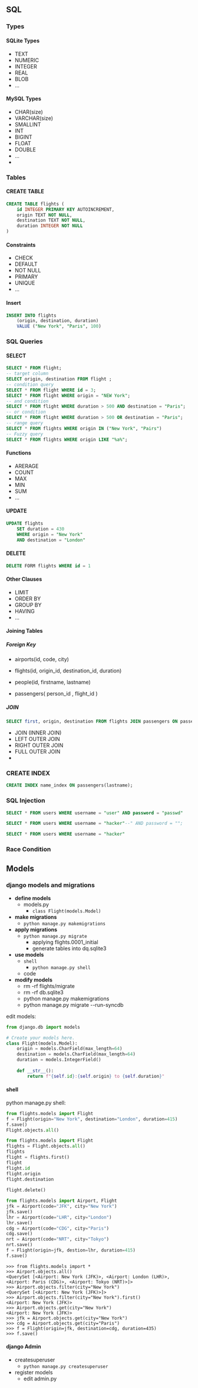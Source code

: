 ## SQL

### Types

#### SQLite Types

- TEXT
- NUMERIC
- INTEGER
- REAL
- BLOB
- ...



#### MySQL Types

- CHAR(size)
- VARCHAR(size)
- SMALLINT
- INT
- BIGINT
- FLOAT
- DOUBLE
- ...
- 

### Tables

#### CREATE TABLE

```sql
CREATE TABLE flights (
	id INTEGER PRIMARY KEY AUTOINCREMENT,
    origin TEXT NOT NULL,
    destination TEXT NOT NULL,
    duration INTEGER NOT NULL
)
```

#### Constraints

- CHECK
- DEFAULT
- NOT NULL
- PRIMARY
- UNIQUE
- ...

#### Insert

```sql
INSERT INTO flights
	(origin, destination, duration)
	VALUE ("New York", "Paris", 100)
```



### SQL Queries

#### SELECT

```sql
SELECT * FROM flight;
-- target column
SELECT origin, destination FROM flight ;
-- condition query
SELECT * FROM flight WHERE id = 3;
SELECT * FROM flight WHERE origin = "NEW York";
-- and condition
SELECT * FROM flight WHERE duration > 500 AND destination = "Paris";
-- or condition
SELECT * FROM flight WHERE duration > 500 OR destination = "Paris";
-- range query
SELECT * FROM flights WHERE origin IN ("New York", "Pairs")
-- Fuzzy query
SELECT * FROM flights WHERE origin LIKE "%a%";
```

#### Functions

- ARERAGE 
- COUNT
- MAX
- MIN
- SUM
- ...

#### UPDATE

```sql
UPDATE flights
	SET duration = 430
	WHERE origin = "New York"
	AND destination = "London"
```

#### DELETE

```sql
DELETE FORM flights WHERE id = 1
```

#### Other Clauses

- LIMIT
- ORDER BY
- GROUP BY
- HAVING
- ...

#### Joining Tables

##### Foreign Key

- airports(id, code, city)

- flights(id, origin_id, destination_id, duration)

- people(id, firstname, lastname)
- passengers( person_id , flight_id )

##### JOIN

```sql
SELECT first, origin, destination FROM flights JOIN passengers ON passengers.flight_id  = flights.id
```

- JOIN (INNER JOIN) 
- LEFT OUTER JOIN
- RIGHT OUTER JOIN
- FULL OUTER JOIN
- 

### CREATE INDEX

```sql
CREATE INDEX name_index ON passengers(lastname);
```

### SQL Injection

```sql
SELECT * FROM users WHERE username = "user" AND password = "passwd"

SELECT * FROM users WHERE username = "hacker"--" AND password = "";

SELECT * FROM users WHERE username = "hacker"
```

### Race Condition



## Models

### django models and migrations

- **define models**
  - models.py
    - `class Flight(models.Model)`
- **make migrations**
  - `python manage.py makemigrations`
- **apply migrations**
  - `python manage.py migrate`
    - applying flights.0001_initial
    - generate tables into dq.sqlite3
- **use models**
  - `shell`
    - `python manage.py shell`
  - code
- **modify models** 
  - rm -rf flights/migrate
  - rm -rf db.sqlite3
  - python manage.py makemigrations
  - python manage.py migrate --run-syncdb



edit models:

```python
from django.db import models

# Create your models here.
class Flight(models.Model):
    origin = models.CharField(max_length=64)
    destination = models.CharField(max_length=64)
    duration = models.IntegerField()
    
    def __str__():
        return f"{self.id}:{self.origin} to {self.duration}"
```

#### shell

python manage.py shell:

```python
from flights.models import Flight
f = Flight(origin="New York", destination="London", duration=415)
f.save()
Flight.objects.all()
```



```python
from flights.models import Flight
flights = Flight.objects.all()
flights
flight = flights.first()
flight
flight.id
flight.origin
flight.destination
 
flight.delete()
```



```python
from flights.models import Airport, Flight
jfk = Airport(code="JFK", city="New York")
jfk.save()
lhr = Airport(code="LHR", city="London")
lhr.save()
cdg = Airport(code="CDG", city="Paris")
cdg.save()
nrt = Airport(code="NRT", city="Tokyo")
nrt.save()
f = Flight(origin=jfk, destion=lhr, duration=415)
f.save()
```

```shell
>>> from flights.models import *
>>> Airport.objects.all()
<QuerySet [<Airport: New York (JFK)>, <Airport: London (LHR)>, <Airport: Paris (CDG)>, <Airport: Tokyo (NRT)>]>
>>> Airport.objects.filter(city="New York")
<QuerySet [<Airport: New York (JFK)>]>
>>> Airport.objects.filter(city="New York").first()
<Airport: New York (JFK)>
>>> Airport.objects.get(city="New York")
<Airport: New York (JFK)>
>>> jfk = Airport.objects.get(city="New York")
>>> cdg = Airport.objects.get(city="Paris")
>>> f = Flight(origin=jfk, destination=cdg, duration=435)
>>> f.save()
```

#### django Admin

- createsuperuser
  - `python manage.py createsuperuser`
- register models
  - edit admin.py



